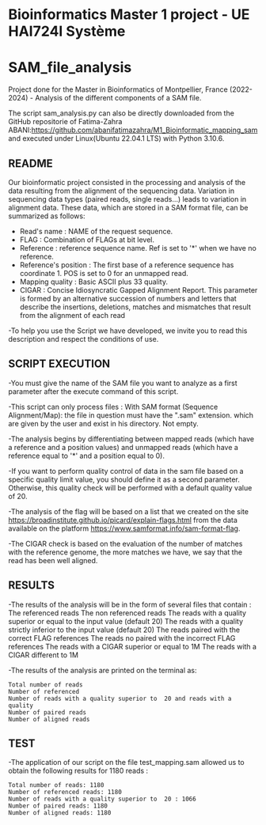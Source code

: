 # Bioinformatics Master 1 project - UE HAI724I Système

# SAM_file_analysis

Project done for the Master in Bioinformatics of Montpellier, France (2022-2024) - Analysis of the different components of a SAM file.

The script sam_analysis.py can also be directly downloaded from the GitHub repositorie of Fatima-Zahra ABANI:https://github.com/abanifatimazahra/M1_Bioinformatic_mapping_sam and executed under Linux(Ubuntu 22.04.1 LTS) with Python 3.10.6.

## README 

Our bioinformatic project consisted in the processing and analysis of the data resulting from the alignment of the sequencing data.
Variation in sequencing data types (paired reads, single reads...) leads to variation in alignment data. These data, which are stored in a SAM format file, can be summarized as follows:

* Read's name : NAME of the request sequence.
* FLAG : Combination of FLAGs at bit level.
* Reference : reference sequence name. Ref is set to '*' when we have no reference.
* Reference's position : The first base of a reference sequence has coordinate 1. POS is set to 0 for an unmapped read.
* Mapping quality : Basic ASCII plus 33 quality.
* CIGAR : Concise Idiosyncratic Gapped Alignment Report. This parameter is formed by an alternative succession of numbers and 	letters that describe the insertions, deletions, matches and mismatches that result from the alignment of each read

-To help you use the Script we have developed, we invite you to read this description and respect the conditions of use.

## SCRIPT EXECUTION

-You must give the name of the SAM file you want to analyze as a first parameter after the execute command of this script.

-This script can only process files :
	With SAM format (Sequence Alignment/Map): the file in question must have the ".sam" extension.
	which are given by the user and exist in his directory.
	Not empty.

-The analysis begins by differentiating between mapped reads (which have a reference and a position values) and unmapped reads (which have a reference equal to '*' and a position equal to 0).

-If you want to perform quality control of data in the sam file based on a specific quality limit value, you should define it as a second parameter.
Otherwise, this quality check will be performed with a default quality value of 20.

-The analysis of the flag will be based on a list that we created on the site https://broadinstitute.github.io/picard/explain-flags.html from the data available on the platform https://www.samformat.info/sam-format-flag.

-The CIGAR check is based on the evaluation of the number of matches with the reference genome, the more matches we have, we say that the read has been well aligned.

## RESULTS
-The results of the analysis will be in the form of several files that contain :
	The referenced reads
	The non referenced reads
	The reads with a quality superior or equal to the input value (default 20)
	The reads with a quality strictly inferior to the input value (default 20)
	The reads paired with the correct FLAG references
	The reads no paired with the incorrect FLAG references
	The reads with a CIGAR superior or equal to 1M
	The reads with a CIGAR different to 1M
	
-The results of the analysis are printed on the terminal as:
```
Total number of reads
Number of referenced
Number of reads with a quality superior to  20 and reads with a quality 
Number of paired reads
Number of aligned reads
```
## TEST
								
-The application of our script on the file test_mapping.sam allowed us to obtain the following results for 1180 reads :
```
Total number of reads: 1180
Number of referenced reads: 1180
Number of reads with a quality superior to  20 : 1066
Number of paired reads: 1180
Number of aligned reads: 1180
```
